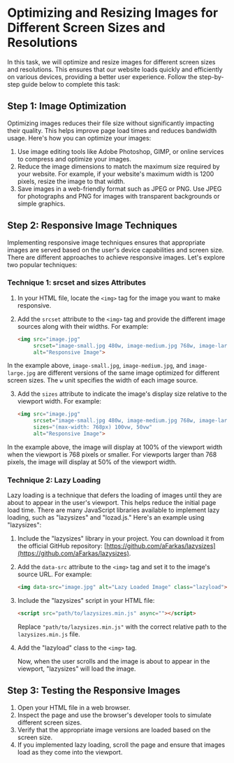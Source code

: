 # Optimizing and Resizing Images for Different Screen Sizes and Resolutions

In this task, we will optimize and resize images for different screen sizes and resolutions. This ensures that our website loads quickly and efficiently on various devices, providing a better user experience. Follow the step-by-step guide below to complete this task:

## Step 1: Image Optimization

Optimizing images reduces their file size without significantly impacting their quality. This helps improve page load times and reduces bandwidth usage. Here's how you can optimize your images:

1. Use image editing tools like Adobe Photoshop, GIMP, or online services to compress and optimize your images.
2. Reduce the image dimensions to match the maximum size required by your website. For example, if your website's maximum width is 1200 pixels, resize the image to that width.
3. Save images in a web-friendly format such as JPEG or PNG. Use JPEG for photographs and PNG for images with transparent backgrounds or simple graphics.

## Step 2: Responsive Image Techniques

Implementing responsive image techniques ensures that appropriate images are served based on the user's device capabilities and screen size. There are different approaches to achieve responsive images. Let's explore two popular techniques:

### Technique 1: srcset and sizes Attributes

1. In your HTML file, locate the `<img>` tag for the image you want to make responsive.
2. Add the `srcset` attribute to the `<img>` tag and provide the different image sources along with their widths. For example:

    ```html
    <img src="image.jpg" 
         srcset="image-small.jpg 480w, image-medium.jpg 768w, image-large.jpg 1200w" 
         alt="Responsive Image">
    ```

In the example above, `image-small.jpg`, `image-medium.jpg`, and `image-large.jpg` are different versions of the same image optimized for different screen sizes. The `w` unit specifies the width of each image source.

3. Add the `sizes` attribute to indicate the image's display size relative to the viewport width. For example:

    ```html
    <img src="image.jpg" 
         srcset="image-small.jpg 480w, image-medium.jpg 768w, image-large.jpg 1200w" 
         sizes="(max-width: 768px) 100vw, 50vw"
         alt="Responsive Image">
    ```

In the example above, the image will display at 100% of the viewport width when the viewport is 768 pixels or smaller. For viewports larger than 768 pixels, the image will display at 50% of the viewport width.

### Technique 2: Lazy Loading

Lazy loading is a technique that defers the loading of images until they are about to appear in the user's viewport. This helps reduce the initial page load time. There are many JavaScript libraries available to implement lazy loading, such as "lazysizes" and "lozad.js." Here's an example using "lazysizes":

1. Include the "lazysizes" library in your project. You can download it from the official GitHub repository: [https://github.com/aFarkas/lazysizes](https://github.com/aFarkas/lazysizes).
2. Add the `data-src` attribute to the `<img>` tag and set it to the image's source URL. For example:
    
    ```html
    <img data-src="image.jpg" alt="Lazy Loaded Image" class="lazyload">
    ```

3. Include the "lazysizes" script in your HTML file:

    ```html
    <script src="path/to/lazysizes.min.js" async=""></script>
    ```

    Replace `"path/to/lazysizes.min.js"` with the correct relative path to the `lazysizes.min.js` file.

4. Add the "lazyload" class to the `<img>` tag.

    Now, when the user scrolls and the image is about to appear in the viewport, "lazysizes" will load the image.

## Step 3: Testing the Responsive Images

1. Open your HTML file in a web browser.
2. Inspect the page and use the browser's developer tools to simulate different screen sizes.
3. Verify that the appropriate image versions are loaded based on the screen size.
4. If you implemented lazy loading, scroll the page and ensure that images load as they come into the viewport.
